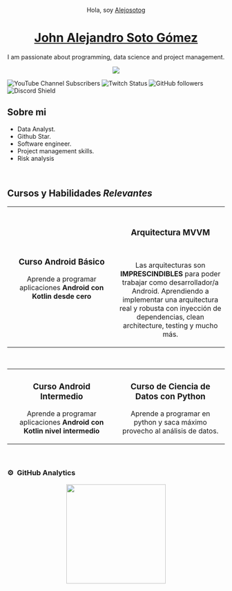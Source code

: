 <div align="center">
<p align="center">Hola, soy <a href=>Alejosotog</a> </p>
<h1 align="center"> <a href=>John Alejandro Soto Gómez</a> </h1>
<p align="center">I am passionate about programming, data science and project management.</p>
<img src="https://imgur.com/vhBnPV2.png">
</div>

![YouTube Channel Subscribers](https://img.shields.io/youtube/channel/subscribers/UCIjEgHA1vatSR2K4rfcdNRg?style=social)
![Twitch Status](https://img.shields.io/twitch/status/aristidevs?style=social)
![GitHub followers](https://img.shields.io/github/followers/arisguimera?style=social)
![Discord Shield](https://discordapp.com/api/guilds/807719549075980308/widget.png?style=shield)

## Sobre mi

- Data Analyst.
- Github Star. 
- Software engineer.
- Project management skills.
- Risk analysis
<br>

## Cursos y Habilidades *Relevantes*
<table>
<tr>
<td width="50%">
<h3 align="center">Curso Android Básico</h3>
<div align="center">
<a <img src="https://i.imgur.com/Jji0CIE.jpg" width="400" alt="Curso básico android"></a>
<p>Aprende a programar aplicaciones <strong>Android con Kotlin desde cero</strong></p>
</div>
                                                                                      
</td>

<td width="50%">
               <br>
<h3 align="center">Arquitectura MVVM</h3>
<div align="center">                                       
<a <img src="https://i.imgur.com/7uCBigG.jpg" width="400" alt="Curso arquitectura MVVM"></a>
<br>
</p>Las arquitecturas son <strong>IMPRESCINDIBLES</strong> para poder trabajar como desarrollador/a Android. Aprendiendo a implementar una arquitectura real y robusta con inyección de dependencias, clean architecture, testing y mucho más.</p>
</div>                                                             
</table>                                                                                 
</div>
<br>

<table>
<tr>
<td width="50%">
<h3 align="center">Curso Android Intermedio</h3>
<div align="center">
<a <img src="https://i.imgur.com/V48W0sU.jpg" width="400" alt="Curso intermedio Android"></a>
<p>Aprende a programar aplicaciones <strong>Android con Kotlin nivel intermedio</p>
</div>
                                                                                      
</td>       

<td width="50%">
<h3 align="center">Curso de Ciencia de Datos con Python</h3>
<div align="center">
<a <img src="https://i.imgur.com/nDDp1Ra.jpg" width="400" alt="Curso Kotlin Multiplatform"></a>
<p>Aprende a programar en python y saca máximo provecho al análisis de datos.</p>
</div>
                                                                                      
</td>  
</table>                                                                                 
</div>
<br>

### ⚙️ &nbsp;GitHub Analytics

<p align="center">
<a href="https://github.com/Alejosotog">
  <img height="230em" src="https://github-readme-stats-eight-theta.vercel.app/api?username=ArisGuimera&show_icons=true&theme=algolia&include_all_commits=true&count_private=true"/>
</a>
</p>
